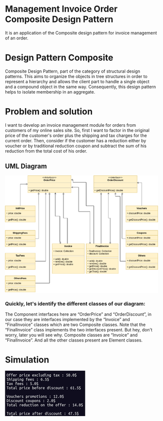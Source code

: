 # Management Invoice Order Composite Design Pattern
It is an application of the Composite design pattern for invoice management of an order.

# Design Pattern Composite
Composite Design Pattern, part of the category of structural design patterns. 
This aims to organize the objects in tree structures in order to represent a hierarchy 
and allows the client part to handle a single object and a compound object in the same way. 
Consequently, this design pattern helps to isolate membership in an aggregate.

# Problem and solution
I want to develop an invoice management module for orders from customers of my online sales site. 
So, first I want to factor in the original price of the customer's order plus the shipping and tax 
charges for the current order. Then, consider if the customer has a reduction either by voucher or by 
traditional reduction coupon and subtract the sum of his reduction from the total cost of his order.

## UML Diagram
![Class Diagram](https://github.com/Smeud/GestionFactureCommandeCompositeDesignPattern/blob/master/GestionFactureClassDiagramCompositeDesignPattern.png?raw=true "Title") 
### Quickly, let's identify the different classes of our diagram:
The Component interfaces here are “OrderPrice” and “OrderDiscount”, in our case they are interfaces 
implemented by the “Invoice” and “FinalInvoice” classes which are two Composite classes. Note that the 
“FinalInvoice” class implements the two interfaces present. But hey, don't worry, later you will see why. 
Composite classes are “Invoice” and “FinalInvoice”. And all the other classes present are Element classes.

# Simulation
![Test](https://github.com/Smeud/GestionFactureCommandeCompositeDesignPattern/blob/master/SimulationDPComposite.png?raw=true"Title")
